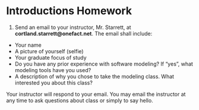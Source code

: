 # Introductions Homework

1. Send an email to your instructor, Mr. Starrett, at __cortland.starrett@onefact.net__.  The email shall include:
  * Your name
  * A picture of yourself (selfie)
  * Your graduate focus of study
  * Do you have any prior experience with software modeling?  If “yes”, what modeling tools have you used?
  * A description of why you chose to take the modeling class.  What interested you about this class?

 

Your instructor will respond to your email.  You may email the instructor at any time to ask questions about class or simply to say hello.

